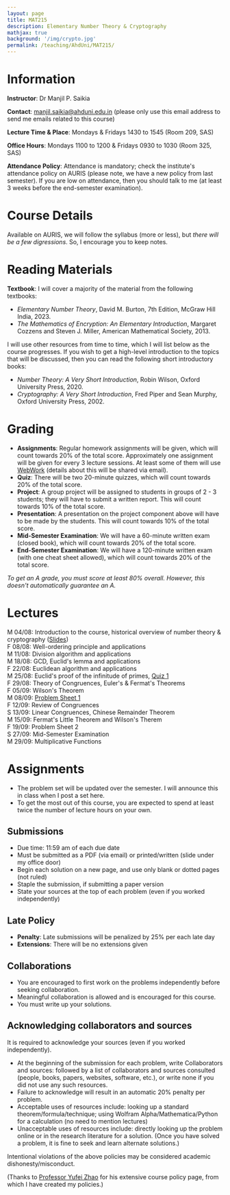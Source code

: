 ```yaml
---
layout: page
title: MAT215
description: Elementary Number Theory & Cryptography
mathjax: true
background: '/img/crypto.jpg'
permalink: /teaching/AhdUni/MAT215/
---
```


# Information

**Instructor**: Dr Manjil P. Saikia

**Contact**: manjil.saikia@ahduni.edu.in (please only use this email address to send me emails related to this course)

**Lecture Time & Place**: Mondays & Fridays 1430 to 1545 (Room 209, SAS)

**Office Hours**: Mondays 1100 to 1200 & Fridays 0930 to 1030 (Room 325, SAS)

**Attendance Policy**: Attendance is mandatory; check the institute's attendance policy on AURIS (please note, we have a new policy from last semester). If you are low on attendance, then you should talk to me (at least 3 weeks before the end-semester examination).

# Course Details

Available on AURIS, we will follow the syllabus (more or less), but *there will be a few digressions*. So, I encourage you to keep notes.

# Reading Materials

**Textbook**: I will cover a majority of the material from the following textbooks:

- *Elementary Number Theory*, David M. Burton, 7th Edition, McGraw Hill India, 2023.
- *The Mathematics of Encryption: An Elementary Introduction*, Margaret Cozzens and Steven J. Miller, American Mathematical Society, 2013.

I will use other resources from time to time, which I will list below as the course progresses. If you wish to get a high-level introduction to the topics that will be discussed, then you can read the following short introductory books:

- *Number Theory: A Very Short Introduction*, Robin Wilson, Oxford University Press, 2020.
- *Cryptography: A Very Short Introduction*, Fred Piper and Sean Murphy, Oxford University Press, 2002.

# Grading

- **Assignments**: Regular homework assignments will be given, which will count towards 20% of the total score. Approximately one assignment will be given for every 3 lecture sessions. At least some of them will use [WebWork](http://103.244.122.206/webwork2/MAT_215_M25/) (details about this will be shared via email).
- **Quiz**: There will be two 20-minute quizzes, which will count towards 20% of the total score.
- **Project**: A group project will be assigned to students in groups of 2 - 3 students; they will have to submit a written report. This will count towards 10% of the total score.
- **Presentation**: A presentation on the project component above will have to be made by the students. This will count towards 10% of the total score.
- **Mid-Semester Examination**: We will have a 60-minute written exam (closed book), which will count towards 20% of the total score.
- **End-Semester Examination**: We will have a 120-minute written exam (with one cheat sheet allowed), which will count towards 20% of the total score.

*To get an A grade, you must score at least 80% overall. However, this doesn't automatically guarantee an A.*

# Lectures

M 04/08: Introduction to the course, historical overview of number theory & cryptography ([Slides](/teaching/AhdUni/MAT215/MAT215_Lecture1.pdf))  
F 08/08: Well-ordering principle and applications  
M 11/08: Division algorithm and applications  
M 18/08: GCD, Euclid's lemma and applications  
F 22/08: Euclidean algorithm and applications  
M 25/08: Euclid's proof of the infinitude of primes, [Quiz 1](/teaching/AhdUni/MAT215/Quiz1.pdf)  
F 29/08: Theory of Congruences, Euler's & Fermat's Theorems  
F 05/09: Wilson's Theorem  
M 08/09: [Problem Sheet 1](/teaching/AhdUni/MAT215/ps1.pdf)  
F 12/09: Review of Congruences  
S 13/09: Linear Congruences, Chinese Remainder Theorem  
M 15/09: Fermat's Little Theorem and Wilson's Therem  
F 19/09: Problem Sheet 2  
S 27/09: Mid-Semester Examination  
M 29/09: Multiplicative Functions

# Assignments

- The problem set will be updated over the semester. I will announce this in class when I post a set here.
- To get the most out of this course, you are expected to spend at least twice the number of lecture hours on your own.

## Submissions

- Due time: 11:59 am of each due date
- Must be submitted as a PDF (via email) or printed/written (slide under my office door)
- Begin each solution on a new page, and use only blank or dotted pages (not ruled)
- Staple the submission, if submitting a paper version
- State your sources at the top of each problem (even if you worked independently)

## Late Policy

- **Penalty**: Late submissions will be penalized by 25% per each late day
- **Extensions**: There will be no extensions given

## Collaborations

- You are encouraged to first work on the problems independently before seeking collaboration.
- Meaningful collaboration is allowed and is encouraged for this course.
- You must write up your solutions.

## Acknowledging collaborators and sources

It is required to acknowledge your sources (even if you worked independently).

- At the beginning of the submission for each problem, write Collaborators and sources: followed by a list of collaborators and sources consulted (people, books, papers, websites, software, etc.), or write none if you did not use any such resources.
- Failure to acknowledge will result in an automatic 20% penalty per problem.
- Acceptable uses of resources include: looking up a standard theorem/formula/technique; using Wolfram Alpha/Mathematica/Python for a calculation (no need to mention lectures)
- Unacceptable uses of resources include: directly looking up the problem online or in the research literature for a solution. (Once you have solved a problem, it is fine to seek and learn alternate solutions.)

Intentional violations of the above policies may be considered academic dishonesty/misconduct.

(Thanks to [Professor Yufei Zhao](https://yufeizhao.com) for his extensive course policy page, from which I have created my policies.)
